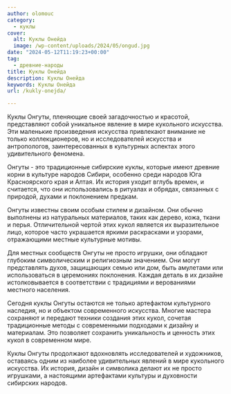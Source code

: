 ```yaml
---
author: olomouc
category:
  - куклы
cover:
  alt: Куклы Онейда
  image: /wp-content/uploads/2024/05/ongud.jpg
date: "2024-05-12T11:19:23+00:00"
tag:
  - древние-народы
title: Куклы Онейда
description: Куклы Онейда
keywords: Куклы Онейда
url: /kukly-onejda/

---
```

Куклы Онгуты, пленяющие своей загадочностью и красотой, представляют собой уникальное явление в мире кукольного искусства. Эти маленькие произведения искусства привлекают внимание не только коллекционеров, но и исследователей искусства и антропологов, заинтересованных в культурных аспектах этого удивительного феномена.

Онгуты \- это традиционные сибирские куклы, которые имеют древние корни в культуре народов Сибири, особенно среди народов Юга Красноярского края и Алтая. Их история уходит вглубь времен, и считается, что они использовались в ритуалах и обрядах, связанных с природой, духами и поклонением предкам.

Онгуты известны своим особым стилем и дизайном. Они обычно выполнены из натуральных материалов, таких как дерево, кожа, ткани и перья. Отличительной чертой этих кукол является их выразительное лицо, которое часто украшается яркими раскрасками и узорами, отражающими местные культурные мотивы.

Для местных сообществ Онгуты не просто игрушки, они обладают глубоким символическим и религиозным значением. Они могут представлять духов, защищающих семью или дом, быть амулетами или использоваться в церемониях поклонения. Каждая деталь в их дизайне истолковывается в соответствии с традициями и верованиями местного населения.

Сегодня куклы Онгуты остаются не только артефактом культурного наследия, но и объектом современного искусства. Многие мастера сохраняют и передают техники создания этих кукол, сочетая традиционные методы с современными подходами к дизайну и материалам. Это позволяет сохранить уникальность и ценность этих кукол в современном мире.

Куклы Онгуты продолжают вдохновлять исследователей и художников, оставаясь одним из наиболее удивительных явлений в мире кукольного искусства. Их история, дизайн и символика делают их не просто игрушками, а настоящими артефактами культуры и духовности сибирских народов.
